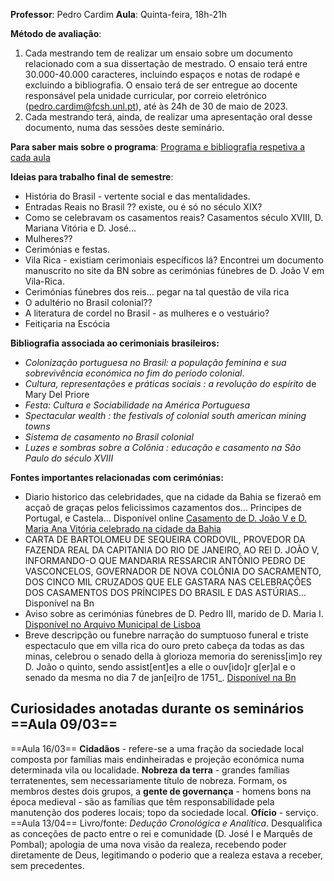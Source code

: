**Professor**: Pedro Cardim
**Aula**: Quinta-feira, 18h-21h

**Método de avaliação**:
1. Cada mestrando tem de realizar um ensaio sobre um documento relacionado com a sua dissertação de mestrado. O ensaio terá entre 30.000-40.000 caracteres, incluindo espaços e notas de rodapé e excluindo a bibliografia. O ensaio terá de ser entregue ao docente responsável pela unidade curricular, por correio eletrónico (pedro.cardim@fcsh.unl.pt), até às 24h de 30 de maio de 2023.
2. Cada mestrando terá, ainda, de realizar uma apresentação oral desse documento, numa das sessões deste seminário.

**Para saber mais sobre o programa**: [Programa e bibliografia respetiva a cada aula](file:///C:/Users/maria/Downloads/PIP_Programa_avaliacao_bibliografia_2022-23%20(1).pdf)


**Ideias para trabalho final de semestre**:
- História do Brasil - vertente social e das mentalidades.
- Entradas Reais no Brasil ?? existe, ou é só no século XIX?
- Como se celebravam os casamentos reais? Casamentos século XVIII, D. Mariana Vitória e D. José...
- Mulheres??
- Cerimónias e festas.
- Vila Rica - existiam cerimoniais específicos lá? Encontrei um documento manuscrito no site da BN sobre as cerimónias fúnebres de D. João V em Vila-Rica. 
- Cerimónias fúnebres dos reis... pegar na tal questão de vila rica
-  O adultério no Brasil colonial??
- A literatura de cordel no Brasil - as mulheres e o vestuário?
- Feitiçaria na Escócia

**Bibliografia associada ao cerimoniais brasileiros:**
- *Colonização portuguesa no Brasil: a população feminina e sua sobrevivência económica no fim do período colonial*.
- *Cultura, representações e práticas sociais : a revolução do espírito* de Mary Del Priore
- *Festa: Cultura e Sociabilidade na América Portuguesa*
- *Spectacular wealth : the festivals of colonial south american mining towns*
- *Sistema de casamento no Brasil colonial*
- *Luzes e sombras sobre a Colônia : educação e casamento na São Paulo do século XVIII*

**Fontes importantes relacionadas com cerimónias:**
- Diario historico das celebridades, que na cidade da Bahia se fizeraõ em acçaõ de graças pelos felicissimos cazamentos dos... Principes de Portugal, e Castela... Disponível online [Casamento de D. João V e D. Maria Ana Vitória celebrado na cidade da Bahia](https://purl.pt/34477)
- CARTA DE BARTOLOMEU DE SEQUEIRA CORDOVIL, PROVEDOR DA FAZENDA REAL DA CAPITANIA DO RIO DE JANEIRO, AO REI D. JOÃO V, INFORMANDO-O QUE MANDARIA RESSARCIR ANTÓNIO PEDRO DE VASCONCELOS, GOVERNADOR DE NOVA COLÓNIA DO SACRAMENTO, DOS CINCO MIL CRUZADOS QUE ELE GASTARA NAS CELEBRAÇÕES DOS CASAMENTOS DOS PRÍNCIPES DO BRASIL E DAS ASTÚRIAS... Disponível na Bn
- Aviso sobre as cerimónias fúnebres de D. Pedro III, marido de D. Maria I. [Disponível no Arquivo Municipal de Lisboa](https://arquivomunicipal3.cm-lisboa.pt/x-arqweb/Result.aspx?id=1422344&type=PCD)
- Breve descripção ou funebre narração do sumptuoso funeral e triste espectaculo que em villa rica do ouro preto cabeça da todas as das minas, celebrou o senado della à glorioza memoria do sereniss[im]o rey D. João o quinto, sendo assist[ent]es a elle o ouv[ido]r g[er]al e o senado da mesma no dia 7 de jan[ei]ro de 1751_. [Disponível na Bn](https://purl.pt/31170)

**Curiosidades anotadas durante os seminários**
==Aula 09/03==
-
==Aula 16/03==
**Cidadãos** - refere-se a uma fração da sociedade local composta por famílias mais endinheiradas e projeção económica numa determinada vila ou localidade.
**Nobreza da terra** - grandes famílias terratenentes, sem necessariamente título de nobreza.
Formam, os membros destes dois grupos, a **gente de governança** - homens bons na época medieval - são as famílias que têm responsabilidade pela manutenção dos poderes locais; topo da sociedade local.
**Ofício** - serviço.
==Aula 13/04==
Livro/fonte: *Dedução Cronológica e Analítica*. Desqualifica as conceções de pacto entre o rei e comunidade (D. José I e Marquês de Pombal); apologia de uma nova visão da realeza, recebendo poder diretamente de Deus, legitimando o poderio que a realeza estava a receber, sem precedentes. 




